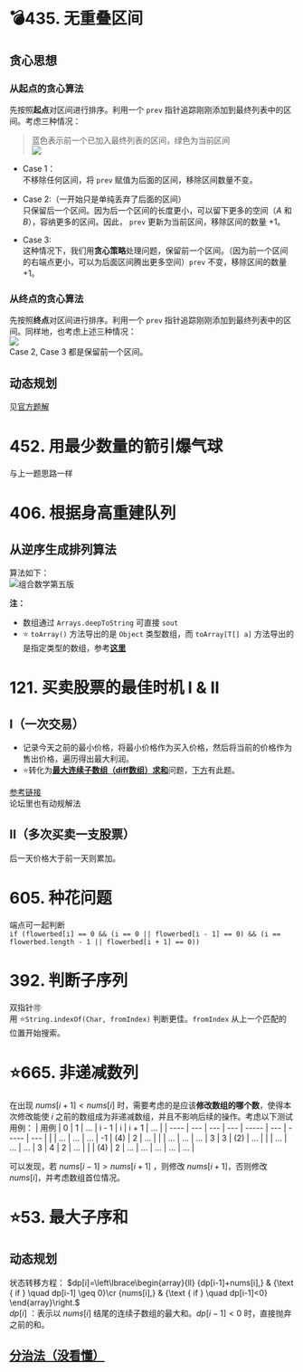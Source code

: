 # 💣435. 无重叠区间
## 贪心思想
### 从起点的贪心算法
先按照**起点**对区间进行排序。利用一个 `prev` 指针追踪刚刚添加到最终列表中的区间。考虑三种情况：  
> 蓝色表示前一个已加入最终列表的区间，绿色为当前区间  
![](https://pic.leetcode-cn.com/311ab170f5b301b3a97ebb5be89317e5c9ca47be5117b5bfbf3083ceec7346b4-image.png)

- Case 1：  
不移除任何区间，将 `prev` 赋值为后面的区间，移除区间数量不变。  
- Case 2:（一开始只是单纯丢弃了后面的区间）  
只保留后一个区间。因为后一个区间的长度更小，可以留下更多的空间（$A$ 和 $B$），容纳更多的区间。因此， `prev` 更新为当前区间，移除区间的数量 +1。

- Case 3:  
这种情况下，我们用**贪心策略**处理问题，保留前一个区间。（因为前一个区间的右端点更小，可以为后面区间腾出更多空间）`prev` 不变，移除区间的数量 +1。

### 从终点的贪心算法
先按照**终点**对区间进行排序。利用一个 `prev` 指针追踪刚刚添加到最终列表中的区间。同样地，也考虑上述三种情况：  
![](https://pic.leetcode-cn.com/373670ac0b63f74c34f7d3beac0db5d78e950d493ca9f7ac2c926313ee4445cb-image.png)  
Case 2, Case 3 都是保留前一个区间。 

## 动态规划
见[官方题解](https://leetcode-cn.com/problems/non-overlapping-intervals/solution/wu-zhong-die-qu-jian-by-leetcode/)

# 452. 用最少数量的箭引爆气球
与上一题思路一样

# 406. 根据身高重建队列
## 从逆序生成排列算法  
算法如下：  
![组合数学第五版](https://cdn.jsdelivr.net/gh/JingqingLin/ImageHosting/img/20200206112339.png)

**注：**  
- 数组通过 `Arrays.deepToString` 可直接 `sout`
- ⭐ `toArray()` 方法导出的是 `Object` 类型数组，而 `toArray[T[] a]` 方法导出的是指定类型的数组，参考[**这里**](https://blog.csdn.net/weixin_42029901/article/details/103363697)  
<!-- 或![这里](https://cdn.jsdelivr.net/gh/JingqingLin/ImageHosting/img/20200206122700.png) -->

# 121. 买卖股票的最佳时机 I & II
## I（一次交易）
- 记录今天之前的最小价格，将最小价格作为买入价格，然后将当前的价格作为售出价格，遍历得出最大利润。
- ⭐转化为[**最大连续子数组（diff数组）求和**](https://leetcode-cn.com/problems/maximum-subarray/solution/dong-tai-gui-hua-fen-zhi-fa-python-dai-ma-java-dai/)问题，[下方](#53)有此题。

[参考链接](https://leetcode-cn.com/problems/best-time-to-buy-and-sell-stock/solution/121-mai-mai-gu-piao-de-zui-jia-shi-ji-dp-7-xing-ji/)  
论坛里也有动规解法

## II（多次买卖一支股票）
后一天价格大于前一天则累加。


# 605. 种花问题
端点可一起判断  
`if (flowerbed[i] == 0 && (i == 0 || flowerbed[i - 1] == 0) && (i == flowerbed.length - 1 || flowerbed[i + 1] == 0))`

# 392. 判断子序列
双指针🉑  
用 ⭐`String.indexOf(Char, fromIndex)` 判断更佳。`fromIndex` 从上一个匹配的位置开始搜索。

# ⭐665. 非递减数列
在出现 $nums[i + 1] < nums[i]$ 时，需要考虑的是应该**修改数组的哪个数**，使得本次修改能使 $i$ 之前的数组成为非递减数组，并且不影响后续的操作。考虑以下测试用例： 
| 用例 | 0   | 1   | ... | i - 1 | i   | i + 1 | ... |
| ---- | --- | --- | --- | ----- | --- | ----- | --- |
|      | ... | ... | ... | -1    | (4) | 2     | ... |
|      | ... | ... | ... | 3     | 3   | (2)   | ... |
|      | ... | ... | ... | 3     | 4   | 2     | ... |
|      | (4) | 2   | ... | ...   | ... | ...   | ... |

可以发现，若 $nums[i - 1] > nums[i + 1]$ ，则修改 $nums[i + 1]$，否则修改 $nums[i]$，并考虑数组首位情况。

# <span id="53">⭐53. 最大子序和</span>
## 动态规划
状态转移方程：
$dp[i]=\left\lbrace\begin{array}{ll}
{dp[i-1]+nums[i],} & {\text { if } \quad dp[i-1] \geq 0}\cr
{nums[i],} & {\text { if } \quad dp[i-1]<0}
\end{array}\right.$  
$dp[i]$ ：表示以 $nums[i]$ 结尾的连续子数组的最大和。$dp[i - 1] < 0$  时，直接抛弃之前的和。  
## [分治法（没看懂）](https://leetcode-cn.com/problems/maximum-subarray/solution/zui-da-zi-xu-he-by-leetcode/)
